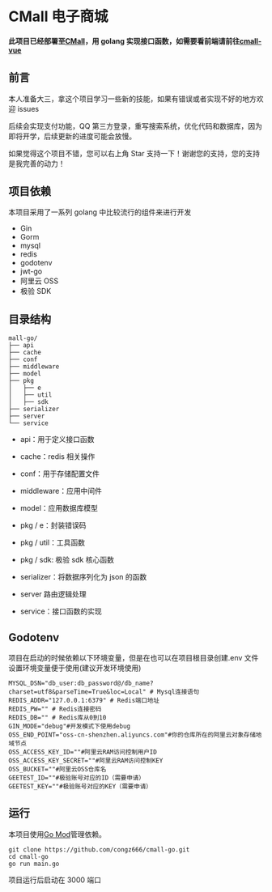 # CMall 电子商城

#### 此项目已经部署至[CMall](http://cmall.congz.top/#/)，用 golang 实现接口函数，如需要看前端请前往[cmall-vue](https://github.com/congz666/cmall-vue)

## 前言

本人准备大三，拿这个项目学习一些新的技能，如果有错误或者实现不好的地方欢迎 issues

后续会实现支付功能，QQ 第三方登录，重写搜索系统，优化代码和数据库，因为即将开学，后续更新的进度可能会放慢。

如果觉得这个项目不错，您可以右上角 Star 支持一下！谢谢您的支持，您的支持是我完善的动力！

## 项目依赖

本项目采用了一系列 golang 中比较流行的组件来进行开发

- Gin
- Gorm
- mysql
- redis
- godotenv
- jwt-go
- 阿里云 OSS
- 极验 SDK

## 目录结构

```
mall-go/
├── api
├── cache
├── conf
├── middleware
├── model
├── pkg
│	├── e
│	├── util
│   ├── sdk
├── serializer
├── server
└── service

```

- api：用于定义接口函数

- cache：redis 相关操作

- conf：用于存储配置文件

- middleware：应用中间件

- model：应用数据库模型

- pkg / e：封装错误码

- pkg / util：工具函数

- pkg / sdk: 极验 sdk 核心函数

- serializer：将数据序列化为 json 的函数

- server 路由逻辑处理

- service：接口函数的实现

## Godotenv

项目在启动的时候依赖以下环境变量，但是在也可以在项目根目录创建.env 文件设置环境变量便于使用(建议开发环境使用)

```
MYSQL_DSN="db_user:db_password@/db_name?charset=utf8&parseTime=True&loc=Local" # Mysql连接语句
REDIS_ADDR="127.0.0.1:6379" # Redis端口地址
REDIS_PW="" # Redis连接密码
REDIS_DB="" # Redis库从0到10
GIN_MODE="debug"#开发模式下使用debug
OSS_END_POINT="oss-cn-shenzhen.aliyuncs.com"#你的仓库所在的阿里云对象存储地域节点
OSS_ACCESS_KEY_ID=""#阿里云RAM访问控制用户ID
OSS_ACCESS_KEY_SECRET=""#阿里云RAM访问控制KEY
OSS_BUCKET=""#阿里云OSS仓库名
GEETEST_ID=""#极验账号对应的ID（需要申请）
GEETEST_KEY=""#极验账号对应的KEY（需要申请）
```

## 运行

本项目使用[Go Mod](https://github.com/golang/go/wiki/Modules)管理依赖。

```
git clone https://github.com/congz666/cmall-go.git
cd cmall-go
go run main.go
```

项目运行后启动在 3000 端口

